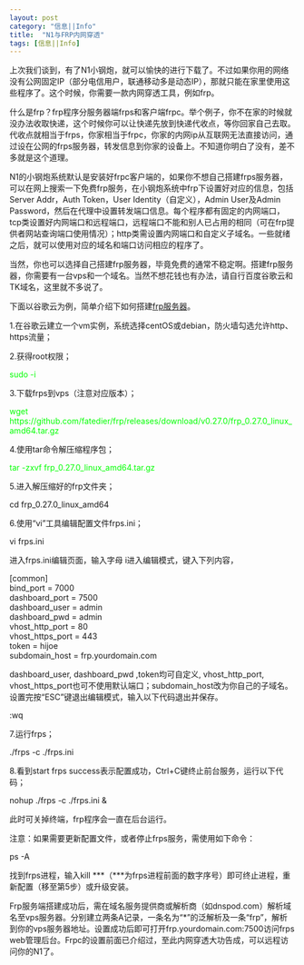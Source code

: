 ```yaml
---
layout: post
category: "信息||Info"
title:  "N1与FRP内网穿透"
tags: [信息||Info]
---
```

<p>
	上次我们谈到，有了N1小钢炮，就可以愉快的进行下载了。不过如果你用的网络没有公网固定IP（部分电信用户，联通移动多是动态IP），那就只能在家里使用这些程序了。这个时候，你需要一款内网穿透工具，例如frp。
</p>
<p>
	什么是frp？frp程序分服务器端frps和客户端frpc。举个例子，你不在家的时候就没办法收取快递，这个时候你可以让快递先放到快递代收点，等你回家自己去取。代收点就相当于frps，你家相当于frpc，你家的内网ip从互联网无法直接访问，通过设在公网的frps服务器，转发信息到你家的设备上。不知道你明白了没有，差不多就是这个道理。
</p>
<p>
	N1的小钢炮系统默认是安装好frpc客户端的，如果你不想自己搭建frps服务器，可以在网上搜索一下免费frp服务，在小钢炮系统中frp下设置好对应的信息，包括Server Addr，Auth Token，User Identity（自定义），Admin User及Admin Password，然后在代理中设置转发端口信息。每个程序都有固定的内网端口，tcp类设置好内网端口和远程端口，远程端口不能和别人已占用的相同（可在frp提供者网站查询端口使用情况）；http类需设置内网端口和自定义子域名。一些就绪之后，就可以使用对应的域名和端口访问相应的程序了。
</p>
<p>
	当然，你也可以选择自己搭建frp服务器，毕竟免费的通常不稳定啊。搭建frp服务器，你需要有一台vps和一个域名。当然不想花钱也有办法，请自行百度谷歌云和TK域名，这里就不多说了。
</p>
<p>
	下面以谷歌云为例，简单介绍下如何搭建<a href="https://github.com/fatedier/frp/releases" target="_blank">frp服务器</a>。
</p>
<p>
	1.在谷歌云建立一个vm实例，系统选择centOS或debian，防火墙勾选允许http、https流量；
</p>
<p>
	2.获得root权限；
</p>
<p>
	<font color="#00FF00">sudo -i</font>
</p>
<p>
	3.下载frps到vps（注意对应版本）；
</p>
<p>
	<font color="#00FF00">wget https://github.com/fatedier/frp/releases/download/v0.27.0/frp_0.27.0_linux_amd64.tar.gz</font>
</p>
<p>
	4.使用tar命令解压缩程序包；
</p>
<p>
	<font color="#00FF00">tar -zxvf frp_0.27.0_linux_amd64.tar.gz</font>
</p>
<p>
	5.进入解压缩好的frp文件夹；
</p>
<p>
	cd frp_0.27.0_linux_amd64
</p>
<p>
	6.使用“vi”工具编辑配置文件frps.ini；
</p>
<p>
	vi frps.ini
</p>
<p>
	进入frps.ini编辑页面，输入字母&nbsp;i进入编辑模式，键入下列内容，
</p>
<p>
	[common]&nbsp;<br />
bind_port = 7000&nbsp;<br />
dashboard_port = 7500&nbsp;<br />
dashboard_user = admin&nbsp;<br />
dashboard_pwd = admin&nbsp;<br />
vhost_http_port = 80&nbsp;<br />
vhost_https_port = 443&nbsp;<br />
token = hijoe&nbsp;<br />
subdomain_host = frp.yourdomain.com
</p>
<p>
	dashboard_user, dashboard_pwd ,token均可自定义, vhost_http_port, vhost_https_port也可不使用默认端口；subdomain_host改为你自己的子域名。设置完按“ESC”键退出编辑模式，输入以下代码退出并保存。
</p>
<p>
	:wq
</p>
<p>
	7.运行frps；
</p>
<p>
	./frps -c ./frps.ini
</p>
<p>
	8.看到start frps success表示配置成功，Ctrl+C键终止前台服务，运行以下代码；
</p>
<p>
	nohup ./frps -c ./frps.ini &amp;
</p>
<p>
	此时可关掉终端，frp程序会一直在后台运行。
</p>
<p>
	注意：如果需要更新配置文件，或者停止frps服务，需使用如下命令：
</p>
<p>
	ps -A
</p>
<p>
	找到frps进程，输入kill ***（***为frps进程前面的数字序号）即可终止进程，重新配置（移至第5步）或升级安装。
</p>
<p>
	Frp服务端搭建成功后，需在域名服务提供商或解析商（如dnspod.com）解析域名至vps服务器。分别建立两条A记录，一条名为“*”的泛解析及一条“frp”，解析到你的vps服务器地址。设置成功后即可打开frp.yourdomain.com:7500访问frps web管理后台。Frpc的设置前面已介绍过，至此内网穿透大功告成，可以远程访问你的N1了。
</p>
